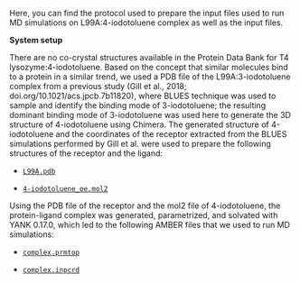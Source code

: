 Here, you can find the protocol used to prepare the input files used to run MD simulations on L99A:4-iodotoluene complex as well as the input files.

**System setup**

There are no co-crystal structures available in the Protein Data Bank for T4 lysozyme:4-iodotoluene. Based on the concept that similar molecules bind to a protein in a similar trend, we used a PDB file of the L99A:3-iodotoluene complex from a previous study (Gill et al., 2018; doi.org/10.1021/acs.jpcb.7b11820), where BLUES technique was used to sample and identify the binding mode of 3-iodotoluene; the resulting dominant binding mode of 3-iodotoluene was used here to generate the 3D structure of 4-iodotoluene using Chimera. The generated structure of 4-iodotoluene and the coordinates of the receptor extracted from the BLUES simulations performed by Gill et al. were used to prepare the following structures of the receptor and the ligand:

- [`L99A.pdb`](L99A.pdb)

- [`4-iodotoluene_oe.mol2`](4-iodotoluene_oe.mol2)

Using the PDB file of the receptor and the mol2 file of 4-iodotoluene, the protein-ligand complex was generated, parametrized, and solvated with YANK 0.17.0, which led to the following AMBER files that we used to run MD simulations:

- [`complex.prmtop`](complex.prmtop)

- [`complex.inpcrd`](complex.inpcrd)
